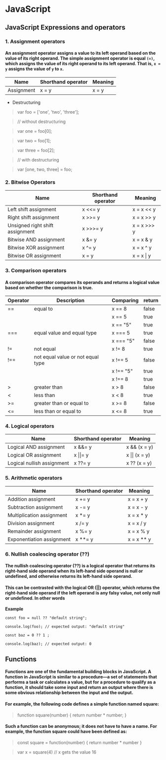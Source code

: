 # JavaScript 

## JavaScript Expressions and operators

###  1. Assignment operators
#### An assignment operator assigns a value to its left operand based on the value of its right operand. The simple assignment operator is equal `(=)`, which assigns the value of its right operand to its left operand. That is, `x = y` assigns the value of `y` to `x`.


Name                    |	Shorthand operator   |  Meaning
------------------------|----------------------|-----------
Assignment              |	x = y	               | x = y

- Destructuring
>var foo = ['one', 'two', 'three'];

 >// without destructuring

 >var one   = foo[0];

  >var two   = foo[1];

 >var three = foo[2];

  >// with destructuring

  >var [one, two, three] = foo;




### 2. Bitwise Operators

Name                    |	Shorthand operator   |  Meaning
------------------------|----------------------|-----------
Left shift assignment   | x <<= y	           | x = x << y 
Right shift assignment| 	x >>= y              |	x = x >> y
Unsigned right shift assignment|	x >>>= y	|x = x >>> y
Bitwise AND assignment|	x &= y               	|x = x & y
Bitwise XOR assignment|	x ^= y	               | x = x ^ y
Bitwise OR assignment	|x = y	| x = x \| y

### 3. Comparison operators
#### A comparison operator compares its operands and returns a logical value based on whether the comparison is true.


  Operator       | 	Description    |  Comparing| return
-----------------|-----------------|-----------|--------
== |	equal to	| x == 8 |	false	
| | | x == 5	|true	
| | | x == "5"	|true	
===	| equal value and equal type|	x === 5	|true	
| | |x === "5"|	false	
!=	|not equal	|x != 8	|true	
!==	 |not equal value or not equal type|	x !== 5|	false	
|||x !== "5"|	true	
| | | x !== 8 |	true	
\> |	greater than|	x > 8|	false	
\< |	less than|	x < 8	|true	
\>= |	greater than or equal to|	x >= 8	|false	
<= |	less than or equal to|x <= 8|	true

### 4. Logical operators
Name                    |	Shorthand operator   |  Meaning
------------------------|----------------------|-----------
Logical AND assignment|x &&= y	|x && (x = y)
Logical OR assignment|	x \|\|= y	 | x  \|\| (x = y)
Logical nullish assignment	|x ??= y          |	x ?? (x = y)


### 5. Arithmetic operators 

Name                    |	Shorthand operator   |  Meaning
------------------------|----------------------|-----------
Addition assignment	    |x += y                |	x = x + y
Subtraction assignment  |	x -= y               |x = x - y
Multiplication assignment|	x *= y             |	x = x * y
Division assignment	    | x /= y               |x = x / y
Remainder assignment    |	x %= y               |	x = x % y
Exponentiation assignment|	x \**= y         	| x = x \** y

### 6. Nullish coalescing operator (??)
#### The nullish coalescing operator (??) is a logical operator that returns its right-hand side operand when its left-hand side operand is null or undefined, and otherwise returns its left-hand side operand.

#### This can be contrasted with the logical OR (||) operator, which returns the right-hand side operand if the left operand is any falsy value, not only null or undefined. In other words

**Example**

`const foo = null ?? "default string";`

`console.log(foo); // expected output: "default string"`


`const baz = 0 ?? 1 ;`

`console.log(baz); // expected output: 0`


## Functions
#### Functions are one of the fundamental building blocks in JavaScript. A function in JavaScript is similar to a procedure—a set of statements that performs a task or calculates a value, but for a procedure to qualify as a function, it should take some input and return an output where there is some obvious relationship between the input and the output.

#### For example, the following code defines a simple function named square:

>function square(number) {
  return number * number;
}

#### Such a function can be anonymous; it does not have to have a name. For example, the function square could have been defined as:
>const square = function(number) { return number * number }

>var x = square(4) // x gets the value 16
